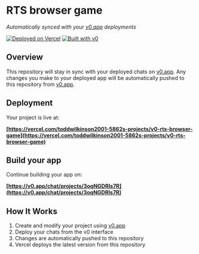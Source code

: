 # RTS browser game

*Automatically synced with your [v0.app](https://v0.app) deployments*

[![Deployed on Vercel](https://img.shields.io/badge/Deployed%20on-Vercel-black?style=for-the-badge&logo=vercel)](https://vercel.com/toddwilkinson2001-5862s-projects/v0-rts-browser-game)
[![Built with v0](https://img.shields.io/badge/Built%20with-v0.app-black?style=for-the-badge)](https://v0.app/chat/projects/3oqNGDRIs7R)

## Overview

This repository will stay in sync with your deployed chats on [v0.app](https://v0.app).
Any changes you make to your deployed app will be automatically pushed to this repository from [v0.app](https://v0.app).

## Deployment

Your project is live at:

**[https://vercel.com/toddwilkinson2001-5862s-projects/v0-rts-browser-game](https://vercel.com/toddwilkinson2001-5862s-projects/v0-rts-browser-game)**

## Build your app

Continue building your app on:

**[https://v0.app/chat/projects/3oqNGDRIs7R](https://v0.app/chat/projects/3oqNGDRIs7R)**

## How It Works

1. Create and modify your project using [v0.app](https://v0.app)
2. Deploy your chats from the v0 interface
3. Changes are automatically pushed to this repository
4. Vercel deploys the latest version from this repository